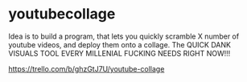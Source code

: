 # youtubecollage
Idea is to build a program, that lets you quickly scramble X number of youtube videos, and deploy them onto a collage. The QUICK DANK VISUALS TOOL EVERY MILLENIAL FUCKING NEEDS RIGHT NOW!!!

https://trello.com/b/ghzGtJ7U/youtube-collage
